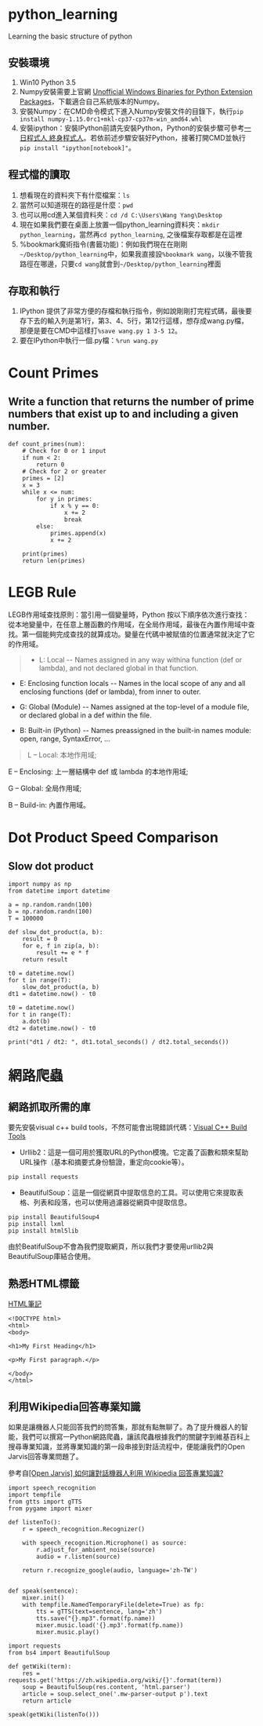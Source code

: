 # python_learning
Learning the basic structure of python

## 安裝環境

1. Win10 Python 3.5
2. Numpy安裝需要上官網 [Unofficial Windows Binaries for Python Extension Packages](https://pypi.python.org/pypi/numpy)，下載適合自己系統版本的Numpy。
3. 安裝Numpy：在CMD命令模式下進入Numpy安裝文件的目錄下，執行`pip install numpy-1.15.0rc1+mkl-cp37-cp37m-win_amd64.whl`
4. 安裝ipython：安裝IPython前請先安裝Python，Python的安裝步驟可參考[一日程式人 終身程式人](http://pg-code.blogspot.com/2014/10/python.html)。若依前述步驟安裝好Python，接著打開CMD並執行`pip install "ipython[notebook]"`。

## 程式檔的讀取

1. 想看現在的資料夾下有什麼檔案：`ls`
2. 當然可以知道現在的路徑是什麼：`pwd`
3. 也可以用cd進入某個資料夾：`cd /d C:\Users\Wang Yang\Desktop`
4. 現在如果我們要在桌面上放置一個python_learning資料夾：`mkdir python_learning`，當然再`cd python_learning`, 之後檔案存取都是在這裡
5. %bookmark魔術指令(書籤功能)：例如我們現在在剛剛`~/Desktop/python_learning`中，如果我直接設`%bookmark wang`，以後不管我路徑在哪邊，只要`cd wang`就會到`~/Desktop/python_learning`裡面

## 存取和執行

1. IPython 提供了非常方便的存檔和執行指令，例如說剛剛打完程式碼，最後要存下去的輸入列是第1行，第3、4、5行，第12行這樣，想存成wang.py檔，那便是要在CMD中這樣打`%save wang.py 1 3-5 12`。
2. 要在IPython中執行一個.py檔：`%run wang.py`

# Count Primes

## Write a function that returns the number of prime numbers that exist up to and including a given number.

```
def count_primes(num):
	# Check for 0 or 1 input
	if num < 2:
		return 0
	# Check for 2 or greater
	primes = [2]
	x = 3
	while x <= num:
		for y in primes:
			if x % y == 0:
				x += 2
				break
		else:
			primes.append(x)
			x += 2
			
	print(primes)
	return len(primes)
```

# LEGB Rule

LEGB作用域查找原則：當引用一個變量時，Python 按以下順序依次進行查找：從本地變量中，在任意上層函數的作用域，在全局作用域，最後在內置作用域中查找。第一個能夠完成查找的就算成功。變量在代碼中被賦值的位置通常就決定了它的作用域。

>* L: Local -- Names assigned in any way withina function (def or lambda), and not declared global in that function.

* E: Enclosing function locals -- Names in the local scope of any and all enclosing functions (def or lambda), from inner to outer.

* G: Global (Module) -- Names assigned at the top-level of a module file, or declared global in a def within the file.

* B: Built-in (Python) -- Names preassigned in the built-in names module: open, range, SyntaxError, ...

>L – Local: 本地作用域;

E – Enclosing: 上一層結構中 def 或 lambda 的本地作用域;

G – Global: 全局作用域;

B – Build-in: 內置作用域。

# Dot Product Speed Comparison

## Slow dot product

```
import numpy as np
from datetime import datetime

a = np.random.randn(100)
b = np.random.randn(100)
T = 100000

def slow_dot_product(a, b):
	result = 0
	for e, f in zip(a, b):
		result += e * f
	return result

t0 = datetime.now()
for t in range(T):
	slow_dot_product(a, b)
dt1 = datetime.now() - t0

t0 = datetime.now()
for t in range(T):
	a.dot(b)
dt2 = datetime.now() - t0

print("dt1 / dt2: ", dt1.total_seconds() / dt2.total_seconds())
```

# 網路爬蟲

## 網路抓取所需的庫

要先安裝visual c++ build tools，不然可能會出現錯誤代碼：[Visual C++ Build Tools](https://visualstudio.microsoft.com/visual-cpp-build-tools/)

* Urllib2：這是一個可用於獲取URL的Python模塊。它定義了函數和類來幫助URL操作（基本和摘要式身份驗證，重定向cookie等）。
```
pip install requests
```
* BeautifulSoup：這是一個從網頁中提取信息的工具。可以使用它來提取表格、列表和段落，也可以使用過濾器從網頁中提取信息。
```
pip install BeautifulSoup4
pip install lxml
pip install html5lib
```

由於BeatifulSoup不會為我們提取網頁，所以我們才要使用urllib2與BeautifulSoup庫結合使用。

## 熟悉HTML標籤

[HTML筆記](https://kknews.cc/tech/b2kjya6.html)

```
<!DOCTYPE html>
<html>
<body>

<h1>My First Heading</h1>

<p>My First paragraph.</p>

</body>
</html>
```

## 利用Wikipedia回答專業知識

如果是讓機器人只能回答我們的問答集，那就有點無聊了。為了提升機器人的智能，我們可以撰寫一Python網路爬蟲，讓該爬蟲根據我們的關鍵字到維基百科上搜尋專業知識，並將專業知識的第一段串接到對話流程中，便能讓我們的Open Jarvis回答專業問題了。

參考自[[Open Jarvis] 如何讓對話機器人利用 Wikipedia 回答專業知識?](https://www.youtube.com/watch?v=T5UIySP9Owc&feature=youtu.be)

```
import speech_recognition
import tempfile
from gtts import gTTS
from pygame import mixer 

def listenTo():
    r = speech_recognition.Recognizer()

    with speech_recognition.Microphone() as source:
        r.adjust_for_ambient_noise(source)
        audio = r.listen(source)

    return r.recognize_google(audio, language='zh-TW')


def speak(sentence):
    mixer.init()
    with tempfile.NamedTemporaryFile(delete=True) as fp:
        tts = gTTS(text=sentence, lang='zh')
        tts.save("{}.mp3".format(fp.name))
        mixer.music.load('{}.mp3'.format(fp.name))
        mixer.music.play()

import requests
from bs4 import BeautifulSoup

def getWiki(term):
    res = requests.get('https://zh.wikipedia.org/wiki/{}'.format(term))
    soup = BeautifulSoup(res.content, 'html.parser')
    article = soup.select_one('.mw-parser-output p').text
    return article
    
speak(getWiki(listenTo()))
```

